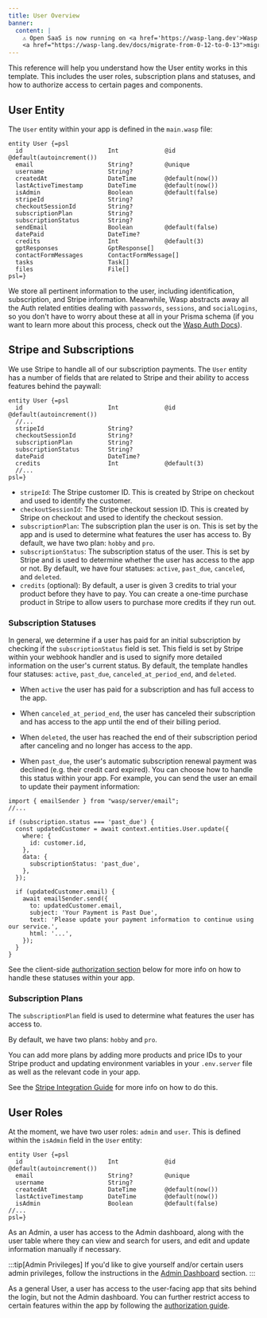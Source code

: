 ```yaml
---
title: User Overview
banner:
  content: |
    ⚠️ Open SaaS is now running on <a href='https://wasp-lang.dev'>Wasp v0.13</a>! If you're running an older version of Open SaaS, please follow the 
    <a href="https://wasp-lang.dev/docs/migrate-from-0-12-to-0-13">migration instructions here</a> ⚠️ 
---
```


This reference will help you understand how the User entity works in this template.
This includes the user roles, subscription plans and statuses, and how to authorize access to certain pages and components.

## User Entity

The `User` entity within your app is defined in the `main.wasp` file:

```tsx title="main.wasp" ins="User: {}"
entity User {=psl
  id                        Int             @id @default(autoincrement())
  email                     String?         @unique
  username                  String?         
  createdAt                 DateTime        @default(now())
  lastActiveTimestamp       DateTime        @default(now())
  isAdmin                   Boolean         @default(false)
  stripeId                  String? 
  checkoutSessionId         String?
  subscriptionPlan          String?
  subscriptionStatus        String?
  sendEmail                 Boolean         @default(false)
  datePaid                  DateTime?
  credits                   Int             @default(3)
  gptResponses              GptResponse[]
  contactFormMessages       ContactFormMessage[]
  tasks                     Task[]
  files                     File[] 
psl=}
```

We store all pertinent information to the user, including identification, subscription, and Stripe information. Meanwhile, Wasp abstracts away all the Auth related entities dealing with `passwords`, `sessions`, and `socialLogins`, so you don't have to worry about these at all in your Prisma schema (if you want to learn more about this process, check out the [Wasp Auth Docs](https://wasp-lang.dev/docs/auth/overview)).

## Stripe and Subscriptions

We use Stripe to handle all of our subscription payments. The `User` entity has a number of fields that are related to Stripe and their ability to access features behind the paywall:

```tsx title="main.wasp" {4-10}
entity User {=psl
  id                        Int             @id @default(autoincrement())
  //...
  stripeId                  String? 
  checkoutSessionId         String?
  subscriptionPlan          String?
  subscriptionStatus        String?
  datePaid                  DateTime?
  credits                   Int             @default(3)
  //...
psl=}
```

- `stripeId`: The Stripe customer ID. This is created by Stripe on checkout and used to identify the customer.
- `checkoutSessionId`: The Stripe checkout session ID. This is created by Stripe on checkout and used to identify the checkout session.
- `subscriptionPlan`: The subscription plan the user is on. This is set by the app and is used to determine what features the user has access to. By default, we have two plan: `hobby` and `pro`.
- `subscriptionStatus`: The subscription status of the user. This is set by Stripe and is used to determine whether the user has access to the app or not. By default, we have four statuses: `active`, `past_due`, `canceled`, and `deleted`.
- `credits` (optional): By default, a user is given 3 credits to trial your product before they have to pay. You can create a one-time purchase product in Stripe to allow users to purchase more credits if they run out.

### Subscription Statuses

In general, we determine if a user has paid for an initial subscription by checking if the `subscriptionStatus` field is set. This field is set by Stripe within your webhook handler and is used to signify more detailed information on the user's current status. By default, the template handles four statuses: `active`, `past_due`, `canceled_at_period_end`, and `deleted`.

- When `active` the user has paid for a subscription and has full access to the app. 

- When `canceled_at_period_end`, the user has canceled their subscription and has access to the app until the end of their billing period. 

- When `deleted`, the user has reached the end of their subscription period after canceling and no longer has access to the app.

- When `past_due`, the user's automatic subscription renewal payment was declined (e.g. their credit card expired). You can choose how to handle this status within your app. For example, you can send the user an email to update their payment information:
```tsx title="src/payment/stripe/webhook.ts" 
import { emailSender } from "wasp/server/email";
//...

if (subscription.status === 'past_due') {
  const updatedCustomer = await context.entities.User.update({
    where: {
      id: customer.id,
    },
    data: {
      subscriptionStatus: 'past_due',
    },
  });

  if (updatedCustomer.email) {
    await emailSender.send({
      to: updatedCustomer.email,
      subject: 'Your Payment is Past Due',
      text: 'Please update your payment information to continue using our service.',
      html: '...',
    });
  }
}
```

See the client-side [authorization section](/guides/authorization) below for more info on how to handle these statuses within your app.

### Subscription Plans

The `subscriptionPlan` field is used to determine what features the user has access to. 

By default, we have two plans: `hobby` and `pro`. 

You can add more plans by adding more products and price IDs to your Stripe product and updating environment variables in your `.env.server` file as well as the relevant code in your app.

See the [Stripe Integration Guide](/guides/stripe-integration) for more info on how to do this.

## User Roles

At the moment, we have two user roles: `admin` and `user`. This is defined within the `isAdmin` field in the `User` entity:

```tsx title="main.wasp" {7}
entity User {=psl
  id                        Int             @id @default(autoincrement())
  email                     String?         @unique
  username                  String?
  createdAt                 DateTime        @default(now())
  lastActiveTimestamp       DateTime        @default(now())
  isAdmin                   Boolean         @default(false)
//...
psl=}
```

As an Admin, a user has access to the Admin dashboard, along with the user table where they can view and search for users, and edit and update information manually if necessary.

:::tip[Admin Privileges]
If you'd like to give yourself and/or certain users admin privileges, follow the instructions in the [Admin Dashboard](/general/admin-dashboard/#permissions) section.
:::

As a general User, a user has access to the user-facing app that sits behind the login, but not the Admin dashboard. You can further restrict access to certain features within the app by following the [authorization guide](/guides/authorization).
